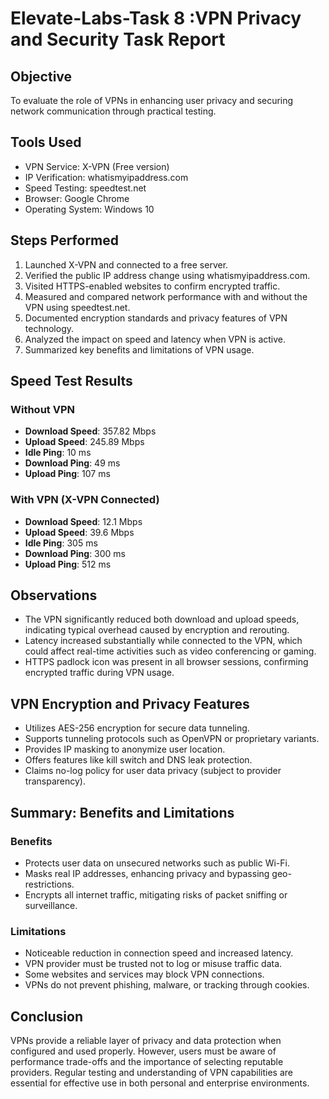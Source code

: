 # Elevate-Labs-Task 8 :VPN Privacy and Security Task Report

## Objective  
To evaluate the role of VPNs in enhancing user privacy and securing network communication through practical testing.

## Tools Used  
- VPN Service: X-VPN (Free version)  
- IP Verification: whatismyipaddress.com  
- Speed Testing: speedtest.net  
- Browser: Google Chrome  
- Operating System: Windows 10  

## Steps Performed

1. Launched X-VPN and connected to a free server.
2. Verified the public IP address change using whatismyipaddress.com.
3. Visited HTTPS-enabled websites to confirm encrypted traffic.
4. Measured and compared network performance with and without the VPN using speedtest.net.
5. Documented encryption standards and privacy features of VPN technology.
6. Analyzed the impact on speed and latency when VPN is active.
7. Summarized key benefits and limitations of VPN usage.

## Speed Test Results

### Without VPN
- **Download Speed**: 357.82 Mbps  
- **Upload Speed**: 245.89 Mbps  
- **Idle Ping**: 10 ms  
- **Download Ping**: 49 ms  
- **Upload Ping**: 107 ms  

### With VPN (X-VPN Connected)
- **Download Speed**: 12.1 Mbps  
- **Upload Speed**: 39.6 Mbps  
- **Idle Ping**: 305 ms  
- **Download Ping**: 300 ms  
- **Upload Ping**: 512 ms  

## Observations

- The VPN significantly reduced both download and upload speeds, indicating typical overhead caused by encryption and rerouting.
- Latency increased substantially while connected to the VPN, which could affect real-time activities such as video conferencing or gaming.
- HTTPS padlock icon was present in all browser sessions, confirming encrypted traffic during VPN usage.

## VPN Encryption and Privacy Features

- Utilizes AES-256 encryption for secure data tunneling.
- Supports tunneling protocols such as OpenVPN or proprietary variants.
- Provides IP masking to anonymize user location.
- Offers features like kill switch and DNS leak protection.
- Claims no-log policy for user data privacy (subject to provider transparency).

## Summary: Benefits and Limitations

### Benefits
- Protects user data on unsecured networks such as public Wi-Fi.
- Masks real IP addresses, enhancing privacy and bypassing geo-restrictions.
- Encrypts all internet traffic, mitigating risks of packet sniffing or surveillance.

### Limitations
- Noticeable reduction in connection speed and increased latency.
- VPN provider must be trusted not to log or misuse traffic data.
- Some websites and services may block VPN connections.
- VPNs do not prevent phishing, malware, or tracking through cookies.

## Conclusion

VPNs provide a reliable layer of privacy and data protection when configured and used properly. However, users must be aware of performance trade-offs and the importance of selecting reputable providers. Regular testing and understanding of VPN capabilities are essential for effective use in both personal and enterprise environments.
